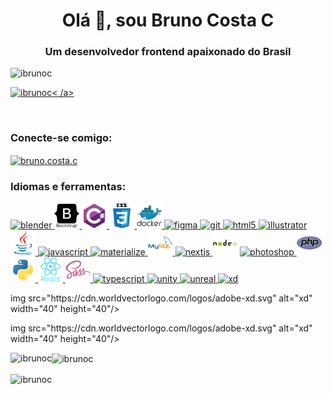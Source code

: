 <h1 align="center">Olá 👋, sou Bruno Costa C</h1>
<h3 align="center">Um desenvolvedor frontend apaixonado do Brasil</h3>

<p align="left"> <img src ="https://komarev.com/ghpvc/?username=ibrunoc&label=Profile%20views&color=0e75b6&style=flat" alt="ibrunoc" /> </p>

<p align="left"> <a href="https ://github.com/ryo-ma/github-profile-trophy"><img src="https://github-profile-trophy.vercel.app/?username=ibrunoc" alt="ibrunoc" />< /a> </p>

<p align="left"> <a href="https://twitter.com/" target="blank"><img src="https://img.shields.io/ twitter/follow/?logo=twitter&style=for-the-badge"alt="" /></a> </p>

<h3 align="left">Conecte-se comigo:</h3>
<p align="left">
<a href="https://linkedin.com/in/bruno.costa.c" target="blank"><img align="center" src="https://raw.githubusercontent.com/rahuldkjain/github -profile-readme-generator/master/src/images/icons/Social/linked-in-alt.svg" alt="bruno.costa.c" height="30" width="40" /></a>
</p>

<h3 align="left">Idiomas e ferramentas:</h3>
<p align="left"> <a href="https://www.blender.org/" target="_blank" rel="noreferrer"> <img src="https://download.blender.org/ branding/community/blender_community_badge_white.svg" alt="blender" width="40" height="40"/> </a> <a href="https://getbootstrap.com" target="_blank" rel=" noreferrer"> <img src="https://raw.githubusercontent.com/devicons/devicon/master/icons/bootstrap/bootstrap-plain-wordmark.svg" alt="bootstrap" width="40" height="40 "/> </a> <a href="https://www.w3schools.com/cs/" target="_blank" rel="noreferrer"> <img src="https://raw.githubusercontent.com/devicons/devicon/master/icons/csharp/csharp-original.svg" alt="csharp" width="40" height="40"/> </a > <a href="https://www.w3schools.com/css/" target="_blank" rel="noreferrer"> <img src="https://raw.githubusercontent.com/devicons/devicon/master /icons/css3/css3-original-wordmark.svg" alt="css3" width="40" height="40"/> </a> <a href="https://www.docker.com/" target="_blank" rel="noreferrer"> <img src="https://raw.githubusercontent.com/devicons/devicon/master/icons/docker/docker-original-wordmark.svg" alt="docker" largura ="40"height="40"/> </a> <a href="https://www.figma.com/" target="_blank" rel="noreferrer"> <img src="https://www.vectorlogo .zone/logos/figma/figma-icon.svg" alt="figma" width="40" height="40"/> </a> <a href="https://git-scm.com/" target="_blank" rel="noreferrer"> <img src="https://www.vectorlogo.zone/logos/git-scm/git-scm-icon.svg" alt="git" width="40" height="40"/> </a> <a href="https://www.w3.org/html/" target="_blank" rel="noreferrer"> <img src="https://raw .githubusercontent.com/devicons/devicon/master/icons/html5/html5-original-wordmark.svg" alt="html5" width="40" height="40"/> </a> <a href="https:// www.adobe.com/in/products/illustrator.html" target="_blank" rel="noreferrer"> <img src="https://www.vectorlogo.zone/logos/adobe_illustrator/adobe_illustrator-icon.svg" alt="illustrator" width="40" height="40"/> </a> <a href="https://www.java.com" target="_blank" rel="noreferrer"> <img src ="https://raw.githubusercontent.com/devicons/devicon/master/icons/java/java-original.svg" alt="java" width="40" height="40"/> </a><a href="https://developer.mozilla.org/en-US/docs/Web/JavaScript" target="_blank" rel="noreferrer"> <img src="https://raw.githubusercontent.com /devicons/devicon/master/icons/javascript/javascript-original.svg" alt="javascript" width="40" height="40"/> </a> <a href="https://materializecss.com /" target="_blank" rel="noreferrer"> <img src="https://raw.githubusercontent.com/prplx/svg-logos/5585531d45d294869c4eaab4d7cf2e9c167710a9/svg/materialize.svg" alt="materialize" width=" 40" height="40"/> </a> <a href="https://www.mysql.com/" target="_blank" rel="noreferrer"> <img src="https://raw.githubusercontent.com/devicons/devicon/master/icons/mysql/mysql-original-wordmark.svg" alt="mysql" width="40" height="40 "/> </a> <a href="https://nextjs.org/" target="_blank" rel="noreferrer"> <img src="https://cdn.worldvectorlogo.com/logos/nextjs -2.svg" alt="nextjs" width="40" height="40"/> </a> <a href="https://nodejs.org" target="_blank" rel="noreferrer"> <img src="https://raw.githubusercontent.com/devicons/devicon/master/icons/nodejs/nodejs-original-wordmark.svg" alt="nodejs" width="40" height="40"/></a> <a href="https://www.photoshop.com/en" target="_blank" rel="noreferrer"> <img src="https://raw.githubusercontent.com/devicons/devicon /master/icons/photoshop/photoshop-line.svg" alt="photoshop" width="40" height="40"/> </a> <a href="https://www.php.net" target ="_blank" rel="noreferrer"> <img src="https://raw.githubusercontent.com/devicons/devicon/master/icons/php/php-original.svg" alt="php" width="40 " height="40"/> </a> <a href="https://www.python.org" target="_blank" rel="noreferrer"> <img src="https://raw.githubusercontent.com/devicons/devicon/master/icons/python/python-original.svg" alt="python" width="40" height="40"/> </a> <a href="https:// reactjs.org/" target="_blank" rel="noreferrer"> <img src="https://raw.githubusercontent.com/devicons/devicon/master/icons/react/react-original-wordmark.svg" alt ="react" width="40" height="40"/> </a> <a href="https://sass-lang.com" target="_blank" rel="noreferrer"> <img src= "https://raw.githubusercontent.com/devicons/devicon/master/icons/sass/sass-original.svg" alt="sass" width="40" height="40"/> </a><a href="https://www.typescriptlang.org/" target="_blank" rel="noreferrer"> <img src="https://raw.githubusercontent.com/devicons/devicon/master/icons/ typescript/typescript-original.svg" alt="typescript" width="40" height="40"/> </a> <a href="https://unity.com/" target="_blank" rel= "noreferrer"> <img src="https://www.vectorlogo.zone/logos/unity3d/unity3d-icon.svg" alt="unity" width="40" height="40"/> </a> <a href="https://unrealengine.com/" target="_blank" rel="noreferrer"> <img src="https://raw.githubusercontent.com/kenangundogan/fontisto/036b7eca71aab1bef8e6a0518f7329f13ed62f6b/icons/svg/brand/unreal-engine.svg" alt="unreal" width="40" height="40"/> </a> <a href="https:// www.adobe.com/products/xd.html" target="_blank" rel="noreferrer"> <img src="https://cdn.worldvectorlogo.com/logos/adobe-xd.svg" alt="xd " largura="40" altura="40"/> </a> </p>img src="https://cdn.worldvectorlogo.com/logos/adobe-xd.svg" alt="xd" width="40" height="40"/> </a> </p>img src="https://cdn.worldvectorlogo.com/logos/adobe-xd.svg" alt="xd" width="40" height="40"/> </a> </p>

<p><img align="left" src="https://github-readme-stats.vercel.app/api/top-langs?username=ibrunoc&show_icons=true&locale=en&layout=compact" alt="ibrunoc" /> </p>

<p> <img align="center" src="https://github-readme-stats.vercel.app/api?username=ibrunoc&show_icons=true&locale=en" alt="ibrunoc" /> </p>

<p><img align="center" src="https://github-readme-streak-stats.herokuapp.com/?user=ibrunoc&" alt="ibrunoc" /></p>
